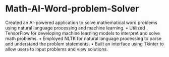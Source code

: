 # Math-AI-Word-problem-Solver
Created an AI-powered application to solve mathematical word problems using natural language processing and
machine learning.
• Utilized TensorFlow for developing machine learning models to interpret and solve math problems.
• Employed NLTK for natural language processing to parse and understand the problem statements.
• Built an interface using Tkinter to allow users to input problems and view solutions.
